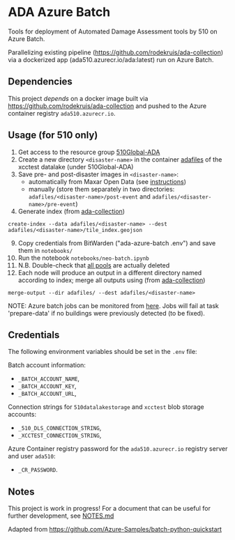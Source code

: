 # ADA Azure Batch
Tools for deployment of Automated Damage Assessment tools by 510 on Azure Batch.

Parallelizing existing pipeline (https://github.com/rodekruis/ada-collection) via a dockerized
app (ada510.azurecr.io/ada:latest) run on Azure Batch.

## Dependencies
This project *depends* on a docker image built via https://github.com/rodekruis/ada-collection
and pushed to the Azure container registry `ada510.azurecr.io`.

## Usage (for 510 only)
1. Get access to the resource group [510Global-ADA](https://portal.azure.com/#@rodekruis.nl/resource/subscriptions/b2d243bd-7fab-4a8a-8261-a725ee0e3b47/resourceGroups/510Global-ADA/overview)
2. Create a new directory `<disaster-name>` in the container [adafiles](https://portal.azure.com/#blade/Microsoft_Azure_Storage/ContainerMenuBlade/overview/storageAccountId/%2Fsubscriptions%2Fb2d243bd-7fab-4a8a-8261-a725ee0e3b47%2FresourceGroups%2F510Global-ADA%2Fproviders%2FMicrosoft.Storage%2FstorageAccounts%2Fxcctest/path/adafiles/etag/%220x8D858B9664A591C%22/defaultEncryptionScope/%24account-encryption-key/denyEncryptionScopeOverride//defaultId//publicAccessVal/None) of the xcctest datalake (under 510Global-ADA)
3. Save pre- and post-disaster images in `<disaster-name>`:
      * automatically from Maxar Open Data (see [instructions](https://github.com/rodekruis/ada-collection#end-to-end-example))
      * manually (store them separately in two directories: `adafiles/<disaster-name>/post-event` and `adafiles/<disaster-name>/pre-event`)
6. Generate index (from [ada-collection](https://github.com/rodekruis/ada-collection/blob/master/ada_tools/src/ada_tools/create_index.py))
```
create-index --data adafiles/<disaster-name> --dest adafiles/<disaster-name>/tile_index.geojson
```
9. Copy credentials from BitWarden ("ada-azure-batch .env") and save them in
  `notebooks/`
2. Run the notebook `notebooks/neo-batch.ipynb`
4. N.B. Double-check that [all pools](https://portal.azure.com/#@rodekruis.nl/resource/subscriptions/b2d243bd-7fab-4a8a-8261-a725ee0e3b47/resourceGroups/510Global-ADA/providers/Microsoft.Batch/batchAccounts/510adagpu/accountPools) are actually deleted
3. Each node will produce an output in a different directory named according to index; merge all outputs using (from [ada-collection](https://github.com/rodekruis/ada-collection/blob/master/ada_tools/src/ada_tools/merge_output.py))
```
merge-output --dir adafiles/ --dest adafiles/<disaster-name>
```

NOTE: Azure batch jobs can be monitored from [here](https://portal.azure.com/#@rodekruis.nl/resource/subscriptions/b2d243bd-7fab-4a8a-8261-a725ee0e3b47/resourceGroups/510Global-ADA/providers/Microsoft.Batch/batchAccounts/510adagpu/accountJobs). Jobs will fail at task 'prepare-data' if no buildings were previously detected (to be fixed). 

## Credentials
The following environment variables should be set in the `.env` file:

Batch account information:
- `_BATCH_ACCOUNT_NAME`,
- `_BATCH_ACCOUNT_KEY`,
- `_BATCH_ACCOUNT_URL`,

Connection strings for `510datalakestorage` and `xcctest` blob storage accounts:
- `_510_DLS_CONNECTION_STRING`,
- `_XCCTEST_CONNECTION_STRING`,

Azure Container registry password for the `ada510.azurecr.io` registry server and user `ada510`:
- `_CR_PASSWORD`.


## Notes
This project is work in progress! For a document that can be useful for further 
development, see [NOTES.md](NOTES.md)

Adapted from https://github.com/Azure-Samples/batch-python-quickstart
